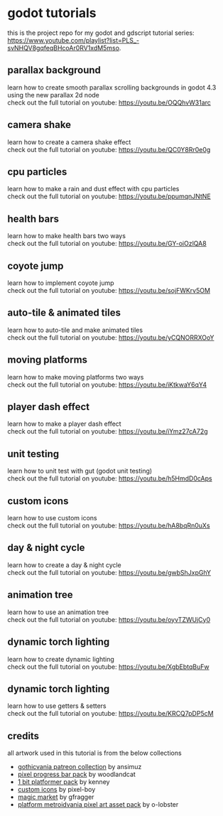 # godot tutorials

this is the project repo for my godot and gdscript tutorial series: https://www.youtube.com/playlist?list=PLS_-svNHQV8gqfeqBHcoAr0RV1xdM5mso.

## parallax background
learn how to create smooth parallax scrolling backgrounds in godot 4.3 using the new parallax 2d node<br>
check out the full tutorial on youtube: https://youtu.be/OQQhvW31arc

## camera shake
learn how to create a camera shake effect<br>
check out the full tutorial on youtube: https://youtu.be/QC0Y8Rr0e0g

## cpu particles
learn how to make a rain and dust effect with cpu particles<br>
check out the full tutorial on youtube: https://youtu.be/ppumqnJNtNE

## health bars
learn how to make health bars two ways<br>
check out the full tutorial on youtube: https://youtu.be/GY-oiOzlQA8

## coyote jump
learn how to implement coyote jump<br>
check out the full tutorial on youtube: https://youtu.be/sojFWKrv5OM

## auto-tile & animated tiles
learn how to auto-tile and make animated tiles<br>
check out the full tutorial on youtube: https://youtu.be/yCQNORRXOoY

## moving platforms
learn how to make moving platforms two ways<br>
check out the full tutorial on youtube: https://youtu.be/iKtkwaY6qY4

## player dash effect
learn how to make a player dash effect<br>
check out the full tutorial on youtube: https://youtu.be/iYmz27cA72g

## unit testing
learn how to unit test with gut (godot unit testing)<br>
check out the full tutorial on youtube: https://youtu.be/h5HmdD0cAps

## custom icons
learn how to use custom icons<br>
check out the full tutorial on youtube: https://youtu.be/hA8bqRn0uXs

## day & night cycle
learn how to create a day & night cycle<br>
check out the full tutorial on youtube: https://youtu.be/gwbShJxpGhY

## animation tree
learn how to use an animation tree<br>
check out the full tutorial on youtube: https://youtu.be/oyvTZWUjCy0

## dynamic torch lighting
learn how to create dynamic lighting<br>
check out the full tutorial on youtube: https://youtu.be/XgbEbtqBuFw

## dynamic torch lighting
learn how to use getters & setters<br>
check out the full tutorial on youtube: https://youtu.be/KRCQ7pDP5cM


## credits
all artwork used in this tutorial is from the below collections
- [gothicvania patreon collection](https://ansimuz.itch.io/gothicvania-patroon-collection) by ansimuz
- [pixel progress bar pack]( https://woodlandcat.itch.io/pixel-progress-bar-asset-pack) by woodlandcat
- [1 bit platformer pack](https://kenney.nl/assets/1-bit-platformer-pack) by kenney
- [custom icons](https://pixel-boy.itch.io/icon-godot-node) by pixel-boy
- [magic market](https://gfragger.itch.io/magic-market) by gfragger
- [platform metroidvania pixel art asset pack](https://o-lobster.itch.io/platformmetroidvania-pixel-art-asset-pack) by o-lobster
